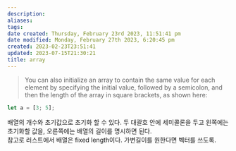 ```yaml
---
description:
aliases: 
tags: 
date created: Thursday, February 23rd 2023, 11:51:41 pm
date modified: Monday, February 27th 2023, 6:20:45 pm
created: 2023-02-23T23:51:41
updated: 2023-07-15T21:30:21
title: array
---
```


> You can also initialize an array to contain the same value for each element by specifying the initial value, followed by a semicolon, and then the length of the array in square brackets, as shown here:

```rust
let a = [3; 5];
```

배열의 개수와 초기값으로 초기화 할 수 있다. 두 대괄호 안에 세미콜론을 두고 왼쪽에는 초기화할 값을, 오른쪽에는 배열의 길이를 명시하면 된다.  
참고로 러스트에서 배열은 fixed length이다. 가변길이를 원한다면 벡터를 쓰도록.
